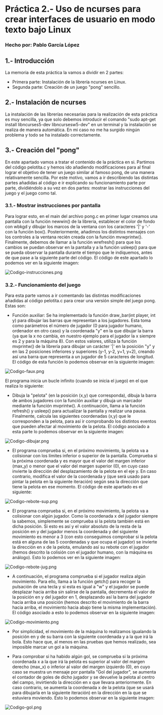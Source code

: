 # Práctica 2.- Uso de ncurses para crear interfaces de usuario en modo texto bajo Linux
### Hecho por: Pablo García López

## 1.- Introducción
La memoria de esta práctica la vamos a dividir en 2 partes:
- Primera parte: Instalación de la librería ncurses en Linux.
- Segunda parte: Creación de un juego "pong" sencillo.

## 2.- Instalación de ncurses
La instalación de las librerías necesarias para la realización de esta práctica es muy sencilla, ya que solo debemos introducir el comando "sudo apt-get install libncurses5-dev libncursesw5-dev" en un terminal y la instalación se realiza de manera automática. En mi caso no me ha surgido ningún problema y todo se ha instalado correctamente.

## 3.- Creación del "pong"
En este apartado vamos a tratar el contenido de la práctica en si. Partimos del código pelotita.c y hemos ido añadiendo modificaciones para al final lograr el objetivo de tener un juego similar al famoso pong, de una manera relativamente sencilla. Por este motivo, vamos a ir describiendo las distintas partes añadidas al código e ir explicando su funcionamiento parte por parte, dividiéndolo a su vez en dos partes: mostrar las instrucciones del juego y el juego como tal.

### 3.1.- Mostrar instrucciones por pantalla
Para lograr esto, en el main del archivo pong.c en primer lugar creamos una pantalla con la función newwin() de la librería, establecer el color de fondo con wbkgd y dibujar los marcos de la ventana con los caracteres '|' y '-' con la función box(). Posteriormente, añadimos los distintos mensajes con los controles a la ventana recién creada con la función mvwprintw(). Finalmente, debemos de llamar a la función wrefresh() para que los cambios se puedan observar en la pantalla y a la función usleep() para que se pueda observar la pantalla durante el tiempo que le indiquemos, antes de que pase a la siguiente parte del código. El código de este apartado lo podemos ver en la siguiente imagen:

![Codigo-instrucciones.png](https://i.postimg.cc/3R9wVyGh/Codigo-instrucciones.png)

### 3.2.- Funcionamiento del juego
Para esta parte vamos a ir comentando las distintas modificaciones añadidas al código pelotita.c para crear una versión simple del juego pong. Estas son:

- Función auxiliar: Se ha implementado la función draw_bar(int player, int y) para dibujar las barras que representan a los jugadores. Esta toma como parámetros el número de jugador (0 para jugador humano, ordenador en otro caso) y la coordenada "y" en la que dibujar la barra (ya que la x no cambia, en nuestro ejemplo para el jugador la x siempre es 2 y para la máquina 8). Con estos valores, utiliza la función mvprintw() de la librería para dibujar un carácter '|' en la posición "y" y en las 2 posiciones inferiores y superiores (y-1, y-2, y+1, y+2), creando así una barra que representa a un jugador de 5 caracteres de longitud. El código de esta función lo podemos observar en la siguiente imagen: 

![Codigo-faux.png](https://i.postimg.cc/d3xVQznS/Codigo-faux.png)

El programa inicia un bucle infinito (cuando se inicia el juego) en el que realiza lo siguiente:
- Dibuja la "pelota" (en la posición (x,y) que corresponda), dibuja la barra de ambos jugadores con la función auxiliar y dibuja un marcador mediante la función mvprintw(). A continuación, llama a la función refresh() y usleep() para actualizar la pantalla y realizar una pausa. Finalmente, calcula las siguientes coordenadas (x,y) que le corresponden a la pelota, para así ir comprobando los distintos eventos que pueden afectar al movimiento de la pelota. El código asociado a esta parte lo podemos observar en la siguiente imagen:

![Codigo-dibujar.png](https://i.postimg.cc/jj0C7YTp/Codigo-dibujar.png)

- El programa comprueba si, en el próximo movimiento, la pelota va a colisionar con los límites inferior o superior de la pantalla. Comprueba si la próxima coordenada y es mayor que el valor del margen inferior (max_y) o menor que el valor del margen superior (0), en cuyo caso invierte la dirección del desplazamiento de la pelota en el eje y. En caso contrario, modifica el valor de la coordenada y (que será usado para pintar la pelota en la siguiente iteración) según sea la dirección que tiene la pelota en ese momento. El código de este apartado es el siguiente:

![Codigo-rebote-sup.png](https://i.postimg.cc/DZ7ZxQ85/Codigo-rebote-sup.png)

- El programa comprueba si, en el próximo movimiento, la pelota va a colisionar con algún jugador. Como la coordenada x del jugador siempre la sabemos, simplemente se comprueba si la pelota también está en dicha posición. Si esto es así y el valor absoluto de la resta de la posición en y del jugador menos la coordenada y del siguiente movimiento es menor a 3 (con esto conseguimos comprobar si la pelota está en alguna de las 5 coordenadas y que ocupa el jugador) se invierte la dirección en x de la pelota, emulando así su rebote con el jugador (hemos descrito la colisión con el jugador humano, con la máquina es análogo). Esto lo podemos ver en la siguiente imagen:

![Codigo-rebote-jug.png](https://i.postimg.cc/T1wP6RjD/Codigo-rebote-jug.png)

- A continuación, el programa comprueba si el jugador realiza algún movimiento. Para ello, llama a la función getch() para recoger la pulsación de una tecla y si esta es igual a "w" y el jugador se puede desplazar hacia arriba sin salirse de la pantalla, decrementa el valor de la posición en y del jugador en 1, desplazando así la barra del jugador hacia arriba una posición (hemos descrito el movimiento de la barra hacia arriba, el movimiento hacia abajo tiene la misma implementación). El código asociado a esto lo podemos observar en la siguiente imagen:

![Codigo-movimiento.png](https://i.postimg.cc/5970mC1q/Codigo-movimiento.png)

- Por simplicidad, el movimiento de la máquina lo realizamos igualando la posición en y de su barra con la siguiente coordenada y a la que irá la bola. Esto hace que, al menos en las pruebas que hemos realizado, sea imposible marcar un gol a la máquina. 

- Para comprobar si ha habido algún gol, se comprueba si la próxima coordenada x a la que irá la pelota es superior al valor del margen derecho (max_x) o inferior al valor del margen izquierdo (0), en cuyo caso se muestra un mensaje por pantalla "Gol del jugador", se aumenta el contador de goles de dicho jugador y se devuelve la pelota al centro del campo, invirtiendo la dirección en x que llevara anteriormente. En caso contrario, se aumenta la coordenada x de la pelota (que se usará para dibujarla en la siguiente iteración) en la dirección en la que se estuviera moviendo. Esto lo podemos observar en la siguiente imagen:

![Codigo-gol.png](https://i.postimg.cc/JhN03Y4G/Codigo-gol.png)